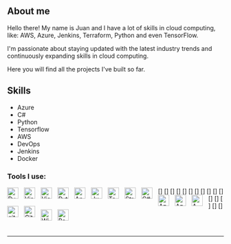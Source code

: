 ## About me

Hello there! My name is Juan and I have a lot of skills in cloud computing, like: AWS, Azure, Jenkins, Terraform, Python and even TensorFlow.

I'm passionate about staying updated with the latest industry trends and continuously expanding skills in cloud computing.

Here you will find all the projects I've built so far.

## Skills

- Azure
- C#
- Python
- Tensorflow
- AWS
- DevOps
- Jenkins
- Docker

### Tools I use:

[<img align="left" alt="Pycharm" width="26px" src="https://cdn.jsdelivr.net/gh/devicons/devicon@latest/icons/pycharm/pycharm-original.svg" style="padding-right:10px;" />]
[<img align="left" alt="Visual Studio" width="26px" src="https://cdn.jsdelivr.net/gh/devicons/devicon@latest/icons/visualstudio/visualstudio-original.svg" style="padding-right:10px;" />]
[<img align="left" alt="Visual Studio Code" width="26px" src="https://cdn.jsdelivr.net/gh/devicons/devicon@latest/icons/vscode/vscode-original.svg" style="padding-right:10px;" />]
[<img align="left" alt="Python" width="26px" src="https://cdn.jsdelivr.net/gh/devicons/devicon@latest/icons/python/python-original.svg" style="padding-right:10px;" />]
[<img align="left" alt="Anaconda" width="26px" src="https://cdn.jsdelivr.net/gh/devicons/devicon@latest/icons/anaconda/anaconda-original.svg" style="padding-right:10px;" />]
[<img align="left" alt="Jupyter" width="26px" src="https://cdn.jsdelivr.net/gh/devicons/devicon@latest/icons/jupyter/jupyter-original.svg" style="padding-right:10px;" />]
[<img align="left" alt="TensorFlow" width="26px" src="https://cdn.jsdelivr.net/gh/devicons/devicon@latest/icons/tensorflow/tensorflow-original.svg" style="padding-right:10px;" />]
[<img align="left" alt="Streamlit" width="26px" src="https://cdn.jsdelivr.net/gh/devicons/devicon@latest/icons/streamlit/streamlit-original.svg" style="padding-right:10px;" />]
[<img align="left" alt="C#" width="26px" src="https://cdn.jsdelivr.net/gh/devicons/devicon@latest/icons/csharp/csharp-original.svg" style="padding-right:10px;" />]
[<img align="left" alt="Azure" width="26px" src="https://cdn.jsdelivr.net/gh/devicons/devicon@latest/icons/azure/azure-original.svg" style="padding-right:10px;" />]
[<img align="left" alt="AzureDevOps" width="26px" src="https://cdn.jsdelivr.net/gh/devicons/devicon@latest/icons/azuredevops/azuredevops-original.svg" style="padding-right:10px;" />]
[<img align="left" alt="AWS" width="26px" src="https://cdn.jsdelivr.net/gh/devicons/devicon@latest/icons/amazonwebservices/amazonwebservices-original-wordmark.svg" style="padding-right:10px;" />]
[<img align="left" alt="git" width="26px" src="https://cdn.jsdelivr.net/gh/devicons/devicon@latest/icons/git/git-original.svg" style="padding-right:10px;" />]
[<img align="left" alt="GitHub" width="26px" src="https://cdn.jsdelivr.net/gh/devicons/devicon@latest/icons/github/github-original.svg" style="padding-right:10px;" />]
[<img align="left" alt="Windows" width="26px" src="https://cdn.jsdelivr.net/gh/devicons/devicon@latest/icons/windows8/windows8-original.svg" style="padding-right:10px;" />]
[<img align="left" alt="Powershell" width="26px" src="https://cdn.jsdelivr.net/gh/devicons/devicon@latest/icons/powershell/powershell-original.svg" style="padding-right:10px;" />]

<br />
<br />

---

